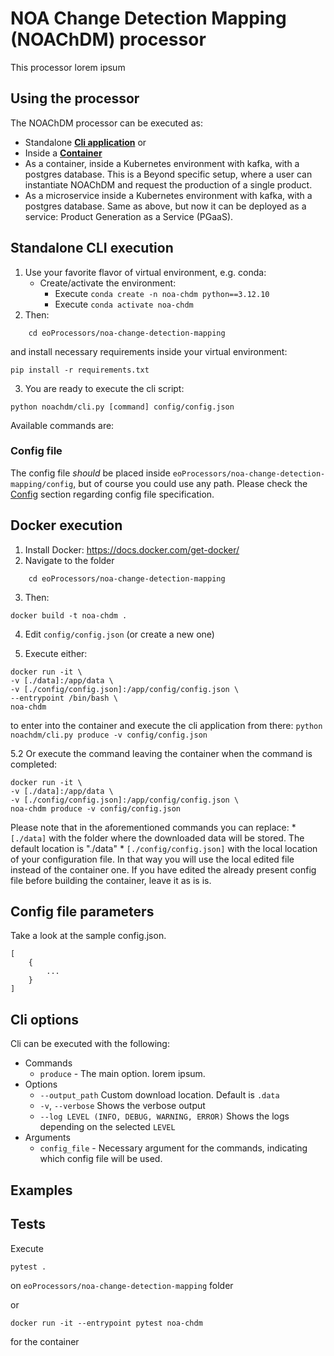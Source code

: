 # NOA Change Detection Mapping (NOAChDM) processor

This processor lorem ipsum

## Using the processor

The NOAChDM processor can be executed as:
- Standalone [**Cli application**](#standalone-cli-execution) or
- Inside a [**Container**](#docker-execution)
- As a container, inside a Kubernetes environment with kafka, with a postgres database. This is a Beyond specific setup, where a user can instantiate NOAChDM and request the production of a single product.
- As a microservice inside a Kubernetes environment with kafka, with a postgres database. Same as above, but now it can be deployed as a service: Product Generation as a Service (PGaaS).

## Standalone CLI execution

1. Use your favorite flavor of virtual environment, e.g. conda:
    - Create/activate the environment:
        - Execute `conda create -n noa-chdm python==3.12.10`
        - Execute `conda activate noa-chdm`
2. Then:

```
    cd eoProcessors/noa-change-detection-mapping
```
and install necessary requirements inside your virtual environment:
```
pip install -r requirements.txt
```

3. You are ready to execute the cli script:

```
python noachdm/cli.py [command] config/config.json
```

Available commands are:

### Config file
The config file *should* be placed inside `eoProcessors/noa-change-detection-mapping/config`, but of course you could use any path.
Please check the [Config](#Config-file-parameters) section regarding config file specification.

## Docker execution

1. Install Docker: https://docs.docker.com/get-docker/
2. Navigate to the folder 
```
    cd eoProcessors/noa-change-detection-mapping
```
3. Then:

```
docker build -t noa-chdm .
```

4. Edit `config/config.json` (or create a new one)

5. Execute either:

```
docker run -it \
-v [./data]:/app/data \
-v [./config/config.json]:/app/config/config.json \
--entrypoint /bin/bash \
noa-chdm
```

to enter into the container and execute the cli application from there:
`python noachdm/cli.py produce -v config/config.json`

5.2 Or execute the command leaving the container when the command is completed:

```
docker run -it \
-v [./data]:/app/data \
-v [./config/config.json]:/app/config/config.json \
noa-chdm produce -v config/config.json
```

Please note that in the aforementioned commands you can replace:
    * `[./data]` with the folder where the downloaded data will be stored. The default location is "./data"
    * `[./config/config.json]` with the local location of your configuration file. In that way you will use the local edited file instead of the container one. If you have edited the already present config file before building the container, leave it as is is.


## Config file parameters

Take a look at the sample config.json. 
```
[
    {
        ...
    }
]
```

## Cli options

Cli can be executed with the following:

- Commands
    * `produce` - The main option. lorem ipsum.
- Options
    * `--output_path` Custom download location. Default is `.data`
    * `-v`, `--verbose` Shows the verbose output
    * `--log LEVEL (INFO, DEBUG, WARNING, ERROR)` Shows the logs depending on the selected `LEVEL`
- Arguments
    * `config_file` - Necessary argument for the commands, indicating which config file will be used.

## Examples

## Tests

Execute 
```
pytest .
```
on  `eoProcessors/noa-change-detection-mapping`  folder

or

```
docker run -it --entrypoint pytest noa-chdm
```

for the container

